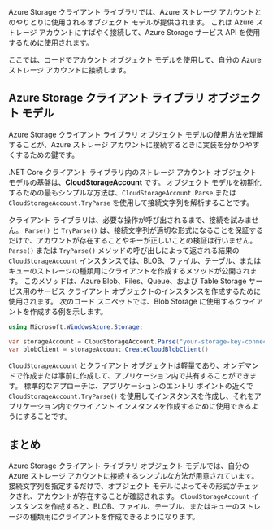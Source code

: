 Azure Storage クライアント ライブラリでは、Azure ストレージ アカウントとのやりとりに使用されるオブジェクト モデルが提供されます。 これは Azure ストレージ アカウントにすばやく接続して、Azure Storage サービス API を使用するために使用されます。

ここでは、コードでアカウント オブジェクト モデルを使用して、自分の Azure ストレージ アカウントに接続します。

## <a name="azure-storage-client-library-object-model"></a>Azure Storage クライアント ライブラリ オブジェクト モデル

Azure Storage クライアント ライブラリ オブジェクト モデルの使用方法を理解することが、Azure ストレージ アカウントに接続するときに実装を分かりやすくするための鍵です。

.NET Core クライアント ライブラリ内のストレージ アカウント オブジェクト モデルの基盤は、**CloudStorageAccount** です。 オブジェクト モデルを初期化するための最もシンプルな方法は、`CloudStorageAccount.Parse` または `CloudStorageAccount.TryParse` を使用して接続文字列を解析することです。

クライアント ライブラリは、必要な操作が呼び出されるまで、接続を試みません。 `Parse()` と `TryParse()` は、接続文字列が適切な形式になることを保証するだけで、アカウントが存在することやキーが正しいことの検証は行いません。 `Parse()` または `TryParse()` メソッドの呼び出しによって返される結果の `CloudStorageAccount` インスタンスでは、BLOB、ファイル、テーブル、またはキューのストレージの種類用にクライアントを作成するメソッドが公開されます。 このメソッドは、Azure Blob、Files、Queue、および Table Storage サービス用のサービス クライアント オブジェクトのインスタンスを作成するために使用されます。 次のコード スニペットでは、Blob Storage に使用するクライアントを作成する例を示します。

```c#
using Microsoft.WindowsAzure.Storage;

var storageAccount = CloudStorageAccount.Parse("your-storage-key-connection-string");
var blobClient = storageAccount.CreateCloudBlobClient()
```

`CloudStorageAccount` とクライアント オブジェクトは軽量であり、オンデマンドで作成または事前に作成して、アプリケーション内で共有することができます。 標準的なアプローチは、アプリケーションのエントリ ポイントの近くで `CloudStorageAccount.TryParse()` を使用してインスタンスを作成し、それをアプリケーション内でクライアント インスタンスを作成するために使用できるようにすることです。

## <a name="summary"></a>まとめ

Azure Storage クライアント ライブラリ オブジェクト モデルでは、自分の Azure ストレージ アカウントに接続するシンプルな方法が用意されています。 接続文字列を指定するだけで、オブジェクト モデルによってその形式がチェックされ、アカウントが存在することが確認されます。 `CloudStorageAccount` インスタンスを作成すると、BLOB、ファイル、テーブル、またはキューのストレージの種類用にクライアントを作成できるようになります。
